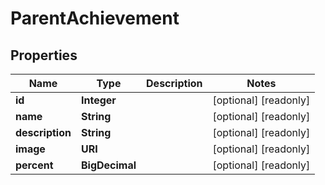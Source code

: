 

# ParentAchievement


## Properties

| Name | Type | Description | Notes |
|------------ | ------------- | ------------- | -------------|
|**id** | **Integer** |  |  [optional] [readonly] |
|**name** | **String** |  |  [optional] [readonly] |
|**description** | **String** |  |  [optional] [readonly] |
|**image** | **URI** |  |  [optional] [readonly] |
|**percent** | **BigDecimal** |  |  [optional] [readonly] |



